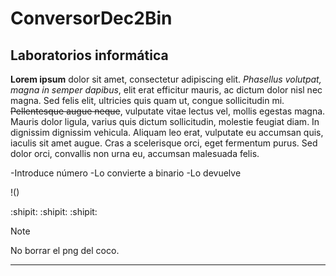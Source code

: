 # ConversorDec2Bin
## Laboratorios informática

**Lorem ipsum** dolor sit amet, consectetur adipiscing elit. *Phasellus volutpat, magna in semper dapibus*, elit erat efficitur mauris, ac dictum dolor nisl nec magna. Sed felis elit, ultricies
quis quam ut, congue sollicitudin mi. ~~Pellentesque augue neque~~, vulputate vitae lectus vel, mollis egestas magna. Mauris dolor ligula, varius quis dictum sollicitudin, molestie feugiat 
diam. In dignissim dignissim vehicula. Aliquam leo erat, vulputate eu accumsan quis, iaculis sit amet augue. Cras a scelerisque orci, eget fermentum purus. Sed dolor orci, convallis non 
urna eu, accumsan malesuada felis. 

-Introduce número
-Lo convierte a binario
-Lo devuelve

!([](https://media.tenor.com/mneJdPL_PK8AAAAM/blackbeard-black.gif))

:shipit: :shipit: :shipit:

> [!NOTE]
> No borrar el png del coco.

---
